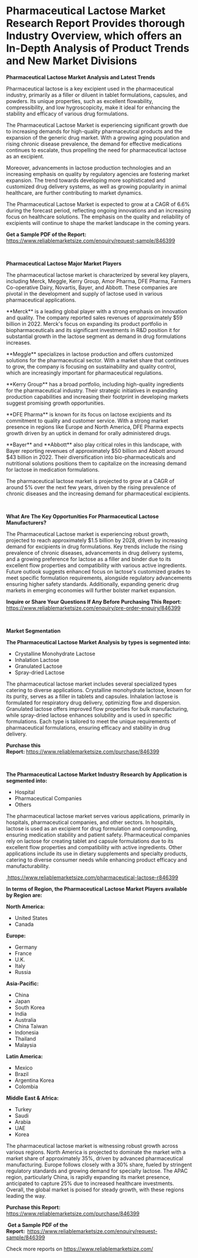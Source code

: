 <p><h1>Pharmaceutical Lactose Market Research Report Provides thorough Industry Overview, which offers an In-Depth Analysis of Product Trends and New Market Divisions</h1></p><p><strong>Pharmaceutical Lactose Market Analysis and Latest Trends</strong></p>
<p><p>Pharmaceutical lactose is a key excipient used in the pharmaceutical industry, primarily as a filler or diluent in tablet formulations, capsules, and powders. Its unique properties, such as excellent flowability, compressibility, and low hygroscopicity, make it ideal for enhancing the stability and efficacy of various drug formulations. </p><p>The Pharmaceutical Lactose Market is experiencing significant growth due to increasing demands for high-quality pharmaceutical products and the expansion of the generic drug market. With a growing aging population and rising chronic disease prevalence, the demand for effective medications continues to escalate, thus propelling the need for pharmaceutical lactose as an excipient. </p><p>Moreover, advancements in lactose production technologies and an increasing emphasis on quality by regulatory agencies are fostering market expansion. The trend towards developing more sophisticated and customized drug delivery systems, as well as growing popularity in animal healthcare, are further contributing to market dynamics. </p><p>The Pharmaceutical Lactose Market is expected to grow at a CAGR of 6.6% during the forecast period, reflecting ongoing innovations and an increasing focus on healthcare solutions. The emphasis on the quality and reliability of excipients will continue to shape the market landscape in the coming years.</p></p>
<p><strong>Get a Sample PDF of the Report:&nbsp;</strong> <a href="https://www.reliablemarketsize.com/enquiry/request-sample/846399?utm_campaign=3009&utm_medium=2&utm_source=Github&utm_content=ia&utm_term=08032025&utm_id=pharmaceutical-lactose">https://www.reliablemarketsize.com/enquiry/request-sample/846399</a></p>
<p>&nbsp;</p>
<p><strong>Pharmaceutical Lactose Major Market Players</strong></p>
<p><p>The pharmaceutical lactose market is characterized by several key players, including Merck, Meggle, Kerry Group, Amor Pharma, DFE Pharma, Farmers Co-operative Dairy, Novartis, Bayer, and Abbott. These companies are pivotal in the development and supply of lactose used in various pharmaceutical applications.</p><p>**Merck** is a leading global player with a strong emphasis on innovation and quality. The company reported sales revenues of approximately $59 billion in 2022. Merck's focus on expanding its product portfolio in biopharmaceuticals and its significant investments in R&D position it for substantial growth in the lactose segment as demand in drug formulations increases.</p><p>**Meggle** specializes in lactose production and offers customized solutions for the pharmaceutical sector. With a market share that continues to grow, the company is focusing on sustainability and quality control, which are increasingly important for pharmaceutical regulations.</p><p>**Kerry Group** has a broad portfolio, including high-quality ingredients for the pharmaceutical industry. Their strategic initiatives in expanding production capabilities and increasing their footprint in developing markets suggest promising growth opportunities.</p><p>**DFE Pharma** is known for its focus on lactose excipients and its commitment to quality and customer service. With a strong market presence in regions like Europe and North America, DFE Pharma expects growth driven by an uptick in demand for orally administered drugs.</p><p>**Bayer** and **Abbott** also play critical roles in this landscape, with Bayer reporting revenues of approximately $50 billion and Abbott around $43 billion in 2022. Their diversification into bio-pharmaceuticals and nutritional solutions positions them to capitalize on the increasing demand for lactose in medication formulations.</p><p>The pharmaceutical lactose market is projected to grow at a CAGR of around 5% over the next few years, driven by the rising prevalence of chronic diseases and the increasing demand for pharmaceutical excipients.</p></p>
<p>&nbsp;</p>
<p><strong>What Are The Key Opportunities For Pharmaceutical Lactose Manufacturers?</strong></p>
<p><p>The Pharmaceutical Lactose market is experiencing robust growth, projected to reach approximately $1.5 billion by 2028, driven by increasing demand for excipients in drug formulations. Key trends include the rising prevalence of chronic diseases, advancements in drug delivery systems, and a growing preference for lactose as a filler and binder due to its excellent flow properties and compatibility with various active ingredients. Future outlook suggests enhanced focus on lactose's customized grades to meet specific formulation requirements, alongside regulatory advancements ensuring higher safety standards. Additionally, expanding generic drug markets in emerging economies will further bolster market expansion.</p></p>
<p><strong>Inquire or Share Your Questions If Any Before Purchasing This Report:</strong> <a href="https://www.reliablemarketsize.com/enquiry/pre-order-enquiry/846399?utm_campaign=3009&utm_medium=2&utm_source=Github&utm_content=ia&utm_term=08032025&utm_id=pharmaceutical-lactose">https://www.reliablemarketsize.com/enquiry/pre-order-enquiry/846399</a></p>
<p>&nbsp;</p>
<p><strong>Market Segmentation</strong></p>
<p><strong>The Pharmaceutical Lactose Market Analysis by types is segmented into:</strong></p>
<p><ul><li>Crystalline Monohydrate Lactose</li><li>Inhalation Lactose</li><li>Granulated Lactose</li><li>Spray-dried Lactose</li></ul></p>
<p><p>The pharmaceutical lactose market includes several specialized types catering to diverse applications. Crystalline monohydrate lactose, known for its purity, serves as a filler in tablets and capsules. Inhalation lactose is formulated for respiratory drug delivery, optimizing flow and dispersion. Granulated lactose offers improved flow properties for bulk manufacturing, while spray-dried lactose enhances solubility and is used in specific formulations. Each type is tailored to meet the unique requirements of pharmaceutical formulations, ensuring efficacy and stability in drug delivery.</p></p>
<p><strong>Purchase this Report:&nbsp;</strong><a href="https://www.reliablemarketsize.com/purchase/846399?utm_campaign=3009&utm_medium=2&utm_source=Github&utm_content=ia&utm_term=08032025&utm_id=pharmaceutical-lactose">https://www.reliablemarketsize.com/purchase/846399</a></p>
<p>&nbsp;</p>
<p><strong>The Pharmaceutical Lactose Market Industry Research by Application is segmented into:</strong></p>
<p><ul><li>Hospital</li><li>Pharmaceutical Companies</li><li>Others</li></ul></p>
<p><p>The pharmaceutical lactose market serves various applications, primarily in hospitals, pharmaceutical companies, and other sectors. In hospitals, lactose is used as an excipient for drug formulation and compounding, ensuring medication stability and patient safety. Pharmaceutical companies rely on lactose for creating tablet and capsule formulations due to its excellent flow properties and compatibility with active ingredients. Other applications include its use in dietary supplements and specialty products, catering to diverse consumer needs while enhancing product efficacy and manufacturability.</p></p>
<p><a href="https://www.reliablemarketsize.com/pharmaceutical-lactose-r846399?utm_campaign=3009&utm_medium=2&utm_source=Github&utm_content=ia&utm_term=08032025&utm_id=pharmaceutical-lactose">&nbsp;https://www.reliablemarketsize.com/pharmaceutical-lactose-r846399</a></p>
<p><strong>In terms of Region, the Pharmaceutical Lactose Market Players available by Region are:</strong></p>
<p>
    <p> <strong> North America: </strong>
        <ul>
            <li>United States</li>
            <li>Canada</li>
        </ul>
        </p> 
    <p> <strong> Europe: </strong>
        <ul>
            <li>Germany</li>
            <li>France</li>
            <li>U.K.</li>
            <li>Italy</li>
            <li>Russia</li>
        </ul>
        </p> 
    <p> <strong> Asia-Pacific: </strong>
        <ul>
            <li>China</li>
            <li>Japan</li>
            <li>South Korea</li>
            <li>India</li>
            <li>Australia</li>
            <li>China Taiwan</li>
            <li>Indonesia</li>
            <li>Thailand</li>
            <li>Malaysia</li>
        </ul>
        </p> 
    <p> <strong> Latin America: </strong>
        <ul>
            <li>Mexico</li>
            <li>Brazil</li>
            <li>Argentina Korea</li>
            <li>Colombia</li>
        </ul>
        </p> 
    <p> <strong> Middle East & Africa: </strong>
        <ul>
            <li>Turkey</li>
            <li>Saudi</li>
            <li>Arabia</li>
            <li>UAE</li>
            <li>Korea</li>
        </ul>
    </p>
    </p>
<p><p>The pharmaceutical lactose market is witnessing robust growth across various regions. North America is projected to dominate the market with a market share of approximately 35%, driven by advanced pharmaceutical manufacturing. Europe follows closely with a 30% share, fueled by stringent regulatory standards and growing demand for specialty lactose. The APAC region, particularly China, is rapidly expanding its market presence, anticipated to capture 25% due to increased healthcare investments. Overall, the global market is poised for steady growth, with these regions leading the way.</p></p>
<p><strong>Purchase this Report: </strong><a href="https://www.reliablemarketsize.com/purchase/846399?utm_campaign=3009&utm_medium=2&utm_source=Github&utm_content=ia&utm_term=08032025&utm_id=pharmaceutical-lactose">https://www.reliablemarketsize.com/purchase/846399</a></p>
<p>&nbsp;<strong>Get a Sample PDF of the Report:&nbsp;&nbsp;</strong><a href="https://www.reliablemarketsize.com/enquiry/request-sample/846399?utm_campaign=3009&utm_medium=2&utm_source=Github&utm_content=ia&utm_term=08032025&utm_id=pharmaceutical-lactose">https://www.reliablemarketsize.com/enquiry/request-sample/846399</a></p>
<p><strong></strong></p>
<p>Check more reports on <a href="https://www.reliablemarketsize.com/?utm_campaign=3009&utm_medium=2&utm_source=Github&utm_content=ia&utm_term=08032025&utm_id=pharmaceutical-lactose">https://www.reliablemarketsize.com/</a></p>